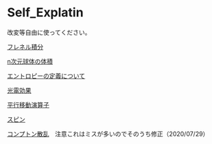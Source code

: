 # Self_Explatin
改変等自由に使ってください。

[フレネル積分](フレネル積分.pdf)

[n次元球体の体積](n次元球体の体積.pdf)

[エントロピーの定義について](entropy.pdf)

[光電効果](photonelectriceffect.pdf)

[平行移動演算子](平行移動演算子.pdf)

[スピン](spin.pdf)

[コンプトン散乱](compton.pdf)　注意これはミスが多いのでそのうち修正（2020/07/29）
